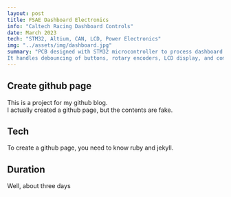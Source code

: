 ```yaml
---
layout: post
title: FSAE Dashboard Electronics
info: "Caltech Racing Dashboard Controls"
date: March 2023
tech: "STM32, Altium, CAN, LCD, Power Electronics"
img: "../assets/img/dashboard.jpg"
summary: "PCB designed with STM32 microcontroller to process dashboard controls of Formula SAE racing car.
It handles debouncing of buttons, rotary encoders, LCD display, and communicating with other systems via CAN bus."
---
```


## Create github page 
This is a project for my github blog.  
I actually created a github page, but the contents are fake.  


## Tech
To create a github page, you need to know ruby and jekyll.  


## Duration
Well, about three days  
